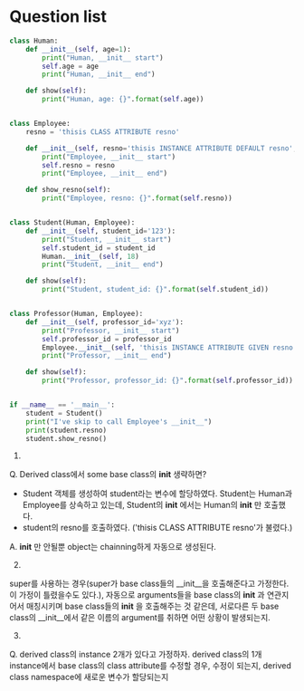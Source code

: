 # Question list

```py
class Human:
    def __init__(self, age=1):
        print("Human, __init__ start")
        self.age = age
        print("Human, __init__ end")

    def show(self):
        print("Human, age: {}".format(self.age))


class Employee:
    resno = 'thisis CLASS ATTRIBUTE resno'

    def __init__(self, resno='thisis INSTANCE ATTRIBUTE DEFAULT resno', **kwargs):
        print("Employee, __init__ start")
        self.resno = resno
        print("Employee, __init__ end")

    def show_resno(self):
        print("Employee, resno: {}".format(self.resno))


class Student(Human, Employee):
    def __init__(self, student_id='123'):
        print("Student, __init__ start")
        self.student_id = student_id
        Human.__init__(self, 18)
        print("Student, __init__ end")

    def show(self):
        print("Student, student_id: {}".format(self.student_id))


class Professor(Human, Employee):
    def __init__(self, professor_id='xyz'):
        print("Professor, __init__ start")
        self.professor_id = professor_id
        Employee.__init__(self, 'thisis INSTANCE ATTRIBUTE GIVEN resno')
        print("Professor, __init__ end")

    def show(self):
        print("Professor, professor_id: {}".format(self.professor_id))


if __name__ == '__main__':
    student = Student()
    print("I've skip to call Employee's __init__")
    print(student.resno)
    student.show_resno()

```
1.
Q. Derived class에서 some base class의 __init__ 생략하면?
- Student 객체를 생성하여 student라는 변수에 할당하였다. Student는 Human과 Employee를 상속하고 있는데, Student의 __init__ 에서는 Human의 __init__ 만 호출했다.
- student의 resno를 호출하였다. ('thisis CLASS ATTRIBUTE resno'가 불렸다.)

A. __init__ 만 안될뿐 object는 chainning하게 자동으로 생성된다.

2.
super를 사용하는 경우(super가 base class들의 __init__을 호출해준다고 가정한다. 이 가정이 틀렸을수도 있다.), 자동으로 arguments들을 base class의 __init__ 과 연관지어서 매칭시키며 base class들의 __init__ 을 호출해주는 것 같은데, 서로다른 두 base class의 __init__에서 같은 이름의 argument를 취하면 어떤 상황이 발생되는지.

3.
Q. derived class의 instance 2개가 있다고 가정하자. derived class의 1개 instance에서 base class의 class attribute를 수정할 경우, 수정이 되는지, derived class namespace에 새로운 변수가 할당되는지

